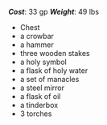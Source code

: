***Cost***: 33 gp
***Weight***: 49 lbs

- Chest 
- a crowbar 
- a hammer 
- three wooden stakes 
- a holy symbol 
- a flask of holy water 
- a set of manacles 
- a steel mirror 
- a flask of oil 
- a tinderbox 
- 3 torches
